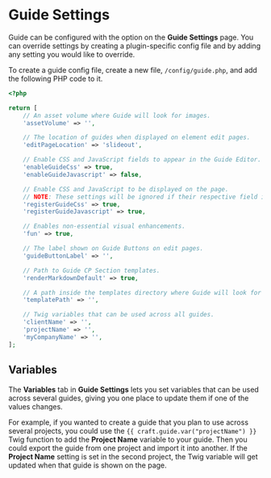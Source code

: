# Guide Settings

Guide can be configured with the option on the **Guide Settings** page. You can override settings by creating a plugin-specific config file and by adding any setting you would like to override.

To create a guide config file, create a new file, `/config/guide.php`, and add the following PHP code to it.

```php
<?php

return [
    // An asset volume where Guide will look for images.
    'assetVolume' => '',

    // The location of guides when displayed on element edit pages.
    'editPageLocation' => 'slideout',

    // Enable CSS and JavaScript fields to appear in the Guide Editor.
    'enableGuideCss' => true,
    'enableGuideJavascript' => false,

    // Enable CSS and JavaScript to be displayed on the page.
    // NOTE: These settings will be ignored if their respective field is disabled.
    'registerGuideCss' => true,
    'registerGuideJavascript' => true,

    // Enables non-essential visual enhancements.
    'fun' => true,

    // The label shown on Guide Buttons on edit pages.
    'guideButtonLabel' => '',

    // Path to Guide CP Section templates.
    'renderMarkdownDefault' => true,

    // A path inside the templates directory where Guide will look for templates.
    'templatePath' => '',

    // Twig variables that can be used across all guides.
    'clientName' => '',
    'projectName' => '',
    'myCompanyName' => '',
];
```

## Variables

The **Variables** tab in **Guide Settings** lets you set variables that can be used across several guides, giving you one place to update them if one of the values changes.

For example, if you wanted to create a guide that you plan to use across several projects, you could use the `{{ craft.guide.var("projectName") }}` Twig function to add the **Project Name** variable to your guide. Then you could export the guide from one project and import it into another. If the **Project Name** setting is set in the second project, the Twig variable will get updated when that guide is shown on the page.
